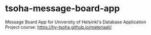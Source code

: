 # tsoha-message-board-app

Message Board App for University of Helsinki's Database Application Project course: https://hy-tsoha.github.io/materiaali/
